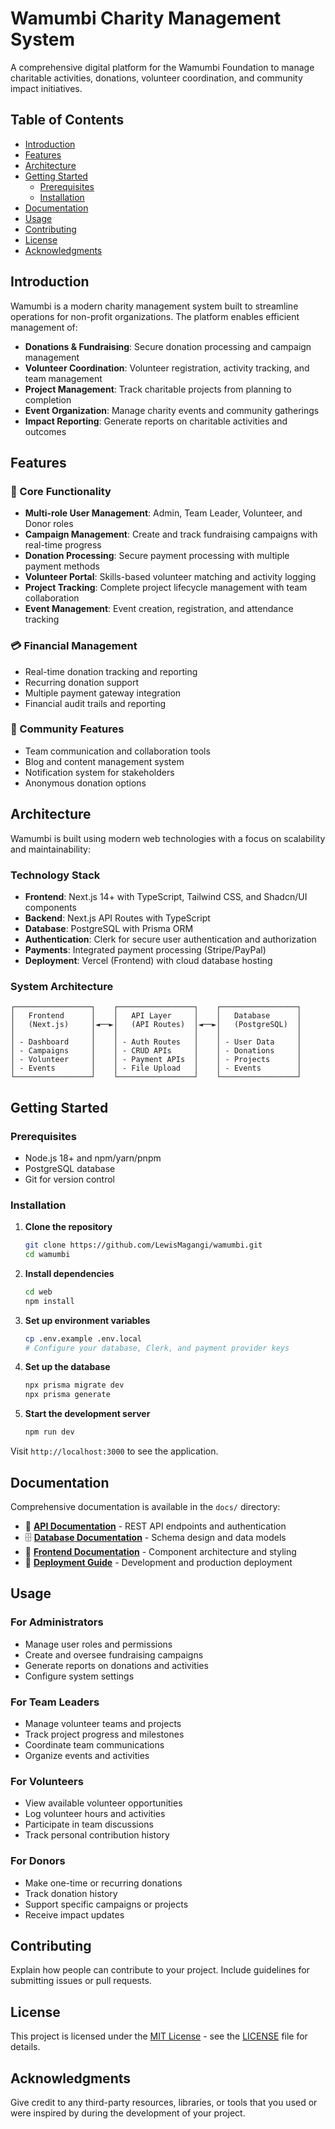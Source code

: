 # Wamumbi Charity Management System

A comprehensive digital platform for the Wamumbi Foundation to manage charitable activities, donations, volunteer coordination, and community impact initiatives.

## Table of Contents

- [Introduction](#introduction)
- [Features](#features)
- [Architecture](#architecture)
- [Getting Started](#getting-started)
  - [Prerequisites](#prerequisites)
  - [Installation](#installation)
- [Documentation](#documentation)
- [Usage](#usage)
- [Contributing](#contributing)
- [License](#license)
- [Acknowledgments](#acknowledgments)

## Introduction

Wamumbi is a modern charity management system built to streamline operations for non-profit organizations. The platform enables efficient management of:

- **Donations & Fundraising**: Secure donation processing and campaign management
- **Volunteer Coordination**: Volunteer registration, activity tracking, and team management
- **Project Management**: Track charitable projects from planning to completion
- **Event Organization**: Manage charity events and community gatherings
- **Impact Reporting**: Generate reports on charitable activities and outcomes

## Features

### 🎯 Core Functionality

- **Multi-role User Management**: Admin, Team Leader, Volunteer, and Donor roles
- **Campaign Management**: Create and track fundraising campaigns with real-time progress
- **Donation Processing**: Secure payment processing with multiple payment methods
- **Volunteer Portal**: Skills-based volunteer matching and activity logging
- **Project Tracking**: Complete project lifecycle management with team collaboration
- **Event Management**: Event creation, registration, and attendance tracking

### 💳 Financial Management

- Real-time donation tracking and reporting
- Recurring donation support
- Multiple payment gateway integration
- Financial audit trails and reporting

### 👥 Community Features

- Team communication and collaboration tools
- Blog and content management system
- Notification system for stakeholders
- Anonymous donation options

## Architecture

Wamumbi is built using modern web technologies with a focus on scalability and maintainability:

### Technology Stack

- **Frontend**: Next.js 14+ with TypeScript, Tailwind CSS, and Shadcn/UI components
- **Backend**: Next.js API Routes with TypeScript
- **Database**: PostgreSQL with Prisma ORM
- **Authentication**: Clerk for secure user authentication and authorization
- **Payments**: Integrated payment processing (Stripe/PayPal)
- **Deployment**: Vercel (Frontend) with cloud database hosting

### System Architecture

```text
┌─────────────────┐    ┌─────────────────┐    ┌─────────────────┐
│   Frontend      │    │   API Layer     │    │   Database      │
│   (Next.js)     │◄──►│   (API Routes)  │◄──►│   (PostgreSQL)  │
│                 │    │                 │    │                 │
│ - Dashboard     │    │ - Auth Routes   │    │ - User Data     │
│ - Campaigns     │    │ - CRUD APIs     │    │ - Donations     │
│ - Volunteer     │    │ - Payment APIs  │    │ - Projects      │
│ - Events        │    │ - File Upload   │    │ - Events        │
└─────────────────┘    └─────────────────┘    └─────────────────┘
```

## Getting Started

### Prerequisites

- Node.js 18+ and npm/yarn/pnpm
- PostgreSQL database
- Git for version control

### Installation

1. **Clone the repository**
  
   ```bash
   git clone https://github.com/LewisMagangi/wamumbi.git
   cd wamumbi
   ```

2. **Install dependencies**
  
   ```bash
   cd web
   npm install
   ```

3. **Set up environment variables**
  
   ```bash
   cp .env.example .env.local
   # Configure your database, Clerk, and payment provider keys
   ```

4. **Set up the database**
  
   ```bash
   npx prisma migrate dev
   npx prisma generate
   ```

5. **Start the development server**
  
   ```bash
   npm run dev
   ```

Visit `http://localhost:3000` to see the application.

## Documentation

Comprehensive documentation is available in the `docs/` directory:

- 📖 **[API Documentation](docs/api/README.md)** - REST API endpoints and authentication
- 🗄️ **[Database Documentation](docs/database/README.md)** - Schema design and data models
- 🎨 **[Frontend Documentation](docs/frontend/README.md)** - Component architecture and styling
- 🚀 **[Deployment Guide](docs/deployment/README.md)** - Development and production deployment

## Usage

### For Administrators

- Manage user roles and permissions
- Create and oversee fundraising campaigns
- Generate reports on donations and activities
- Configure system settings

### For Team Leaders

- Manage volunteer teams and projects
- Track project progress and milestones
- Coordinate team communications
- Organize events and activities

### For Volunteers

- View available volunteer opportunities
- Log volunteer hours and activities
- Participate in team discussions
- Track personal contribution history

### For Donors

- Make one-time or recurring donations
- Track donation history
- Support specific campaigns or projects
- Receive impact updates

## Contributing

Explain how people can contribute to your project. Include guidelines for submitting issues or pull requests.

## License

This project is licensed under the [MIT License](LICENSE) - see the [LICENSE](LICENSE) file for details.

## Acknowledgments

Give credit to any third-party resources, libraries, or tools that you used or were inspired by during the development of your project.
